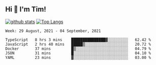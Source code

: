 ## Hi 👋 I'm Tim!
  
  [![github stats](https://github-readme-stats.vercel.app/api?username=thostetler&theme=dracula&count_private=true&show_icons=true)](https://github.com/thostetler/github-readme-stats)
  [![Top Langs](https://github-readme-stats.vercel.app/api/top-langs/?username=thostetler&layout=compact&count_private=true&theme=dracula&show_icons=true)](https://github.com/thostetler/github-readme-stats)
 
<!--START_SECTION:waka-->
```text
Week: 29 August, 2021 - 04 September, 2021

TypeScript   8 hrs 3 mins    ███████████████▓░░░░░░░░░   62.42 % 
JavaScript   2 hrs 40 mins   █████▒░░░░░░░░░░░░░░░░░░░   20.72 % 
Docker       37 mins         █▒░░░░░░░░░░░░░░░░░░░░░░░   04.79 % 
JSON         31 mins         █░░░░░░░░░░░░░░░░░░░░░░░░   04.10 % 
YAML         23 mins         ▓░░░░░░░░░░░░░░░░░░░░░░░░   03.00 % 
```
<!--END_SECTION:waka-->
